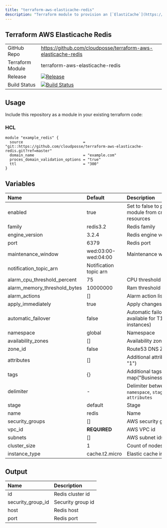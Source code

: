 ```yaml
---
title: "terraform-aws-elasticache-redis"
description: "Terraform module to provision an [`ElastiCache`](https://aws.amazon.com/elasticache/) Redis Cluster"
---
```

## Terraform AWS Elasticache Redis

|                  |                                                                                                                                                                            |  |
|:-----------------|:---------------------------------------------------------------------------------------------------------------------------------------------------------------------------|:-|
| GitHub Repo      | https://github.com/cloudposse/terraform-aws-elasticache-redis                                                                                                              |  |
| Terraform Module | terraform-aws-elasticache-redis                                                                                                                                            |  |
| Release          | [![Release](https://img.shields.io/github/release/cloudposse/terraform-aws-elasticache-redis.svg)](https://github.com/cloudposse/terraform-aws-elasticache-redis/releases) |  |
| Build Status     | [![Build Status](https://travis-ci.org/cloudposse/terraform-aws-elasticache-redis.svg?branch=master)](https://travis-ci.org/cloudposse/terraform-aws-elasticache-redis)    |  |


## Usage

Include this repository as a module in your existing terraform code:

### HCL
```hcl
module "example_redis" {
  source                           = "git::https://github.com/cloudposse/terraform-aws-elasticache-redis.git?ref=master"
  domain_name                      = "example.com"
  proces_domain_validation_options = "true"
  ttl                              = "300"
}
```

## Variables

| Name                         | Default                | Description                                                     |
|:-----------------------------|:-----------------------|:----------------------------------------------------------------|
| enabled                      | true                   | Set to false to prevent the module from creating any resources  |
| family                       | redis3.2               | Redis family                                                    |
| engine_version               | 3.2.4                  | Redis engine version                                            |
| port                         | 6379                   | Redis port                                                      |
| maintenance_window           | wed:03:00-wed:04:00    | Maintenance window                                              |
| notification_topic_arn       | Notification topic arn |                                                                 |
| alarm_cpu_threshold_percent  | 75                     | CPU threshold alarm level                                       |
| alarm_memory_threshold_bytes | 10000000               | Ram threshold alarm level                                       |
| alarm_actions                | []                     | Alarm action list                                               |
| apply_immediately            | true                   | Apply changes immediately                                       |
| automatic_failover           | false                  | Automatic failover (Not available for T1/T2 instances)          |
| namespace                    | global                 | Namespace                                                       |
| availability_zones           | []                     | Availability zone ids                                           |
| zone_id                      | false                  | Route53 DNS Zone id                                             |
| attributes                   | []                     | Additional attributes (_e.g._ "1")                              |
| tags                         | {}                     | Additional tags (_e.g._ map("BusinessUnit","ABC")               |
| delimiter                    | -                      | Delimiter between `name`, `namespace`, `stage` and `attributes` |
| stage                        | default                | Stage                                                           |
| name                         | redis                  | Name                                                            |
| security_groups              | []                     | AWS security group ids                                          |
| vpc_id                       | __REQUIRED__           | AWS VPC id                                                      |
| subnets                      | []                     | AWS subnet ids                                                  |
| cluster_size                 | 1                      | Count of nodes in cluster                                       |
| instance_type                | cache.t2.micro         | Elastic cache instance type                                     |

## Output

| Name              | Description       |
|:------------------|:------------------|
| id                | Redis cluster id  |
| security_group_id | Security group id |
| host              | Redis host        |
| port              | Redis port        |
